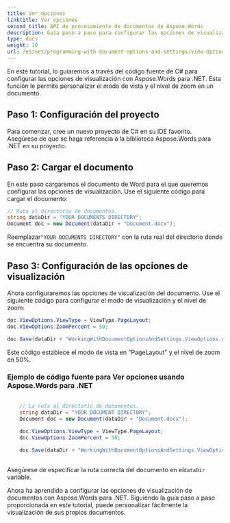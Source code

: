 ```yaml
---
title: Ver opciones
linktitle: Ver opciones
second_title: API de procesamiento de documentos de Aspose.Words
description: Guía paso a paso para configurar las opciones de visualización de documentos con Aspose.Words para .NET.
type: docs
weight: 10
url: /es/net/programming-with-document-options-and-settings/view-options/
---
```


En este tutorial, lo guiaremos a través del código fuente de C# para configurar las opciones de visualización con Aspose.Words para .NET. Esta función le permite personalizar el modo de vista y el nivel de zoom en un documento.

## Paso 1: Configuración del proyecto

Para comenzar, cree un nuevo proyecto de C# en su IDE favorito. Asegúrese de que se haga referencia a la biblioteca Aspose.Words para .NET en su proyecto.

## Paso 2: Cargar el documento

En este paso cargaremos el documento de Word para el que queremos configurar las opciones de visualización. Use el siguiente código para cargar el documento:

```csharp
// Ruta al directorio de documentos.
string dataDir = "YOUR DOCUMENTS DIRECTORY";
Document doc = new Document(dataDir + "Document.docx");
```

 Reemplazar`"YOUR DOCUMENTS DIRECTORY"` con la ruta real del directorio donde se encuentra su documento.

## Paso 3: Configuración de las opciones de visualización

Ahora configuraremos las opciones de visualización del documento. Use el siguiente código para configurar el modo de visualización y el nivel de zoom:

```csharp
doc.ViewOptions.ViewType = ViewType.PageLayout;
doc.ViewOptions.ZoomPercent = 50;

doc.Save(dataDir + "WorkingWithDocumentOptionsAndSettings.ViewOptions.docx");
```

Este código establece el modo de vista en "PageLayout" y el nivel de zoom en 50%.

### Ejemplo de código fuente para Ver opciones usando Aspose.Words para .NET

```csharp

	// La ruta al directorio de documentos.
	string dataDir = "YOUR DOCUMENT DIRECTORY";
	Document doc = new Document(dataDir + "Document.docx");
	
	doc.ViewOptions.ViewType = ViewType.PageLayout;
	doc.ViewOptions.ZoomPercent = 50;

	doc.Save(dataDir + "WorkingWithDocumentOptionsAndSettings.ViewOptions.docx");
    
```

 Asegúrese de especificar la ruta correcta del documento en el`dataDir` variable.

Ahora ha aprendido a configurar las opciones de visualización de documentos con Aspose.Words para .NET. Siguiendo la guía paso a paso proporcionada en este tutorial, puede personalizar fácilmente la visualización de sus propios documentos.